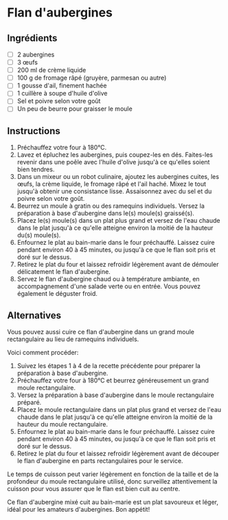 # Flan d'aubergines

## Ingrédients

- [ ] 2 aubergines
- [ ] 3 œufs
- [ ] 200 ml de crème liquide
- [ ] 100 g de fromage râpé (gruyère, parmesan ou autre)
- [ ] 1 gousse d'ail, finement hachée
- [ ] 1 cuillère à soupe d'huile d'olive
- [ ] Sel et poivre selon votre goût
- [ ] Un peu de beurre pour graisser le moule

## Instructions

1. Préchauffez votre four à 180°C.
2. Lavez et épluchez les aubergines, puis coupez-les en dés. Faites-les revenir dans une poêle avec l'huile d'olive jusqu'à ce qu'elles soient bien tendres.
3. Dans un mixeur ou un robot culinaire, ajoutez les aubergines cuites, les œufs, la crème liquide, le fromage râpé et l'ail haché. Mixez le tout jusqu'à obtenir une consistance lisse. Assaisonnez avec du sel et du poivre selon votre goût.
4. Beurrez un moule à gratin ou des ramequins individuels. Versez la préparation à base d'aubergine dans le(s) moule(s) graissé(s).
5. Placez le(s) moule(s) dans un plat plus grand et versez de l'eau chaude dans le plat jusqu'à ce qu'elle atteigne environ la moitié de la hauteur du(s) moule(s).
6. Enfournez le plat au bain-marie dans le four préchauffé. Laissez cuire pendant environ 40 à 45 minutes, ou jusqu'à ce que le flan soit pris et doré sur le dessus.
7. Retirez le plat du four et laissez refroidir légèrement avant de démouler délicatement le flan d'aubergine.
8. Servez le flan d'aubergine chaud ou à température ambiante, en accompagnement d'une salade verte ou en entrée. Vous pouvez également le déguster froid.

## Alternatives 

Vous pouvez aussi cuire ce flan d'aubergine dans un grand moule rectangulaire au lieu de ramequins individuels. 

Voici comment procéder:
1. Suivez les étapes 1 à 4 de la recette précédente pour préparer la préparation à base d'aubergine.
2. Préchauffez votre four à 180°C et beurrez généreusement un grand moule rectangulaire.
3. Versez la préparation à base d'aubergine dans le moule rectangulaire préparé.
4. Placez le moule rectangulaire dans un plat plus grand et versez de l'eau chaude dans le plat jusqu'à ce qu'elle atteigne environ la moitié de la hauteur du moule rectangulaire.
5. Enfournez le plat au bain-marie dans le four préchauffé. Laissez cuire pendant environ 40 à 45 minutes, ou jusqu'à ce que le flan soit pris et doré sur le dessus.
6. Retirez le plat du four et laissez refroidir légèrement avant de découper le flan d'aubergine en parts rectangulaires pour le service.

Le temps de cuisson peut varier légèrement en fonction de la taille et de la profondeur du moule rectangulaire utilisé, donc surveillez attentivement la cuisson pour vous assurer que le flan est bien cuit au centre.

Ce flan d'aubergine mixé cuit au bain-marie est un plat savoureux et léger, idéal pour les amateurs d'aubergines. 
Bon appétit!
